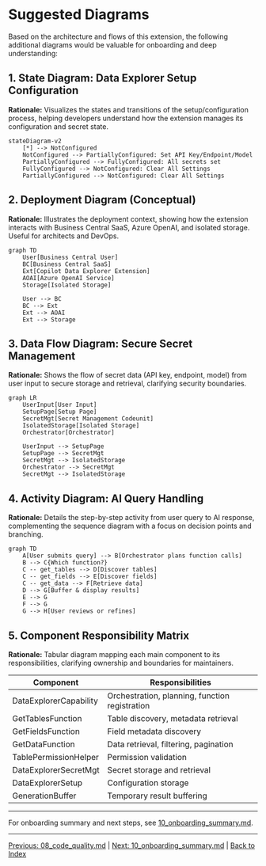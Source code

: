 # Suggested Diagrams

Based on the architecture and flows of this extension, the following additional diagrams would be valuable for onboarding and deep understanding:

## 1. State Diagram: Data Explorer Setup Configuration
**Rationale:** Visualizes the states and transitions of the setup/configuration process, helping developers understand how the extension manages its configuration and secret state.

```mermaid
stateDiagram-v2
    [*] --> NotConfigured
    NotConfigured --> PartiallyConfigured: Set API Key/Endpoint/Model
    PartiallyConfigured --> FullyConfigured: All secrets set
    FullyConfigured --> NotConfigured: Clear All Settings
    PartiallyConfigured --> NotConfigured: Clear All Settings
```

## 2. Deployment Diagram (Conceptual)
**Rationale:** Illustrates the deployment context, showing how the extension interacts with Business Central SaaS, Azure OpenAI, and isolated storage. Useful for architects and DevOps.

```mermaid
graph TD
    User[Business Central User]
    BC[Business Central SaaS]
    Ext[Copilot Data Explorer Extension]
    AOAI[Azure OpenAI Service]
    Storage[Isolated Storage]

    User --> BC
    BC --> Ext
    Ext --> AOAI
    Ext --> Storage
```

## 3. Data Flow Diagram: Secure Secret Management
**Rationale:** Shows the flow of secret data (API key, endpoint, model) from user input to secure storage and retrieval, clarifying security boundaries.

```mermaid
graph LR
    UserInput[User Input]
    SetupPage[Setup Page]
    SecretMgt[Secret Management Codeunit]
    IsolatedStorage[Isolated Storage]
    Orchestrator[Orchestrator]

    UserInput --> SetupPage
    SetupPage --> SecretMgt
    SecretMgt --> IsolatedStorage
    Orchestrator --> SecretMgt
    SecretMgt --> IsolatedStorage
```

## 4. Activity Diagram: AI Query Handling
**Rationale:** Details the step-by-step activity from user query to AI response, complementing the sequence diagram with a focus on decision points and branching.

```mermaid
graph TD
    A[User submits query] --> B[Orchestrator plans function calls]
    B --> C{Which function?}
    C -- get_tables --> D[Discover tables]
    C -- get_fields --> E[Discover fields]
    C -- get_data --> F[Retrieve data]
    D --> G[Buffer & display results]
    E --> G
    F --> G
    G --> H[User reviews or refines]
```

## 5. Component Responsibility Matrix
**Rationale:** Tabular diagram mapping each main component to its responsibilities, clarifying ownership and boundaries for maintainers.

| Component                | Responsibilities                                  |
|--------------------------|--------------------------------------------------|
| DataExplorerCapability   | Orchestration, planning, function registration    |
| GetTablesFunction        | Table discovery, metadata retrieval               |
| GetFieldsFunction        | Field metadata discovery                         |
| GetDataFunction          | Data retrieval, filtering, pagination            |
| TablePermissionHelper    | Permission validation                            |
| DataExplorerSecretMgt    | Secret storage and retrieval                     |
| DataExplorerSetup        | Configuration storage                            |
| GenerationBuffer         | Temporary result buffering                       |

---
For onboarding summary and next steps, see [10_onboarding_summary.md](./10_onboarding_summary.md).

---
[Previous: 08_code_quality.md](./08_code_quality.md) | [Next: 10_onboarding_summary.md](./10_onboarding_summary.md) | [Back to Index](./index.md)
